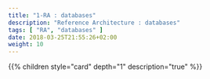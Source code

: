 ```yaml
---
title: "1-RA : databases"
description: "Reference Architecture : databases"
tags: [ "RA", "databases" ]
date: 2018-03-25T21:55:26+02:00
weight: 10
---
```

{{% children style="card" depth="1"  description="true" %}}
